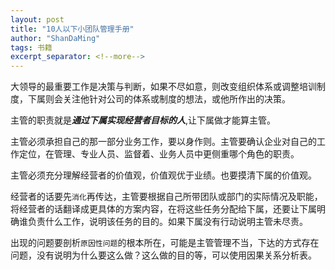 ```yaml
---
layout: post
title: "10人以下小团队管理手册"
author: "ShanDaMing"
tags: 书籍
excerpt_separator: <!--more-->
---
```


大领导的最重要工作是决策与判断，<!--more-->如果不尽如意，则改变组织体系或调整培训制度，下属则会关注他针对公司的体系或制度的想法，或他所作出的决策。

主管的职责就是***通过下属实现经营者目标的人***,让下属做才能算主管。

主管必须承担自己的那一部分业务工作，要以身作则。主管要确认企业对自己的工作定位，在管理、专业人员、监督着、业务人员中更侧重哪个角色的职责。

主管必须充分理解经营者的价值观，价值观优于业绩。也要摸清下属的价值观。

经营者的话要先`消化`再传达，主管要根据自己所带团队或部门的实际情况及职能，将经营者的话翻译成更具体的方案内容，在将这些任务分配给下属，还要让下属明确谁负责什么工作，说明该任务的目的。如果下属没有行动说明主管未尽责。

出现的问题要剖析`原因性问题`的根本所在，可能是主管管理不当，下达的方式存在问题，没有说明为什么要这么做？这么做的目的等，可以使用因果关系分析表。
